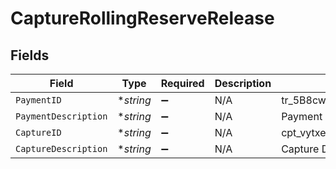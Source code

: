 # CaptureRollingReserveRelease


## Fields

| Field                      | Type                       | Required                   | Description                | Example                    |
| -------------------------- | -------------------------- | -------------------------- | -------------------------- | -------------------------- |
| `PaymentID`                | **string*                  | :heavy_minus_sign:         | N/A                        | tr_5B8cwPMGnU              |
| `PaymentDescription`       | **string*                  | :heavy_minus_sign:         | N/A                        | Payment Description        |
| `CaptureID`                | **string*                  | :heavy_minus_sign:         | N/A                        | cpt_vytxeTZskVKR7C7WgdSP3d |
| `CaptureDescription`       | **string*                  | :heavy_minus_sign:         | N/A                        | Capture Description        |